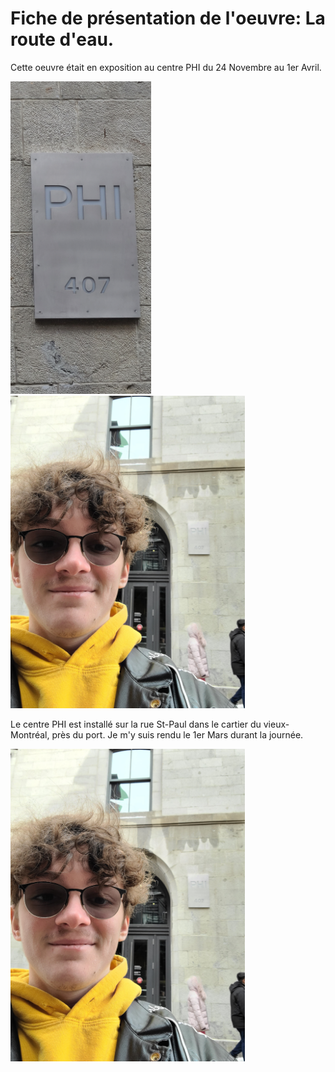 # Fiche de présentation de l'oeuvre: La route d'eau.

Cette oeuvre était en exposition au centre PHI du 24 Novembre au 1er Avril.

<img src="media/entree_phi.jpg" height="500">
<img src="media/photo_moi_phi.jpg" height="500">

Le centre PHI est installé sur la rue St-Paul dans le cartier du vieux-Montréal, près du port. Je m'y suis rendu le 1er Mars durant la journée.

<img src="media/photo_moi_phi.jpg" height="500">
